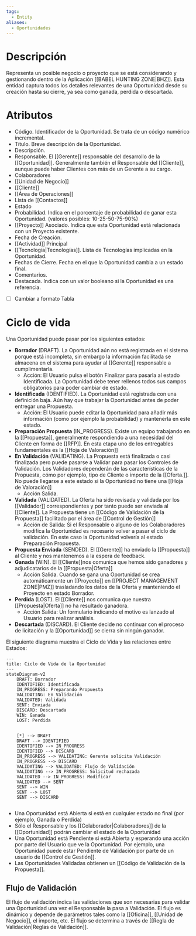 ```yaml
---
tags:
  - Entity
aliases:
  - Oportunidades
---
```

# Descripción
Representa un posible negocio o proyecto que se está considerando y gestionando dentro de la Aplicación [[BABEL HUNTING ZONE|BHZ]]. 
Esta entidad captura todos los detalles relevantes de una Oportunidad desde su creación hasta su cierre, ya sea como ganada, perdida o descartada.

# Atributos

- Código. Identificador de la Oportunidad. Se trata de un código numérico incremental.
- Título. Breve descripción de la Oportunidad.
- Descripción. 
- Responsable. El [[Gerente]] responsable del desarrollo de la [[Oportunidad]]. Generalmente también el Responsable del [[Cliente]], aunque puede haber Clientes con más de un Gerente a su cargo.
- Colaboradores
- [[Unidad de Negocio]]
- [[Cliente]]
- [[Área de Operaciones]]
- Lista de [[Contactos]]
- Estado
- Probabilidad. Indica en el porcentaje de probabilidad de ganar esta Oportunidad.  (valores posibles: 10-25-50-75-90%)
- [[Proyecto]] Asociado. Indica que esta Oportunidad está relacionada con un Proyecto existente.
- Fecha de Creación. 
- [[Actividad]] Principal 
- [[Tecnología|Tecnologías]]. Lista de Tecnologías implicadas en la Oportunidad. 
- Fechas de Cierre. Fecha en el que la Oportunidad cambia a un estado final.
- Comentarios. 
- Destacada. Indica con un valor booleano si la Oportunidad es una referencia. 

- [ ] Cambiar a formato Tabla



# Ciclo de vida
Una Oportunidad puede pasar por los siguientes estados:

- **Borrador** (DRAFT). La Oportunidad aún no está registrada en el sistema porque está incompleta, sin embargo la información facilitada se almacena en el sistema para ayudar al [[Gerente]] responsable a cumplimentarla.
	- Acción: El Usuario pulsa el botón Finalizar para pasarla al estado Identificada. La Oportunidad debe tener rellenos todos sus campos obligatorios para poder cambiar de estado.
- **Identificada** (IDENTIFIED). La Oportunidad está registrada con una definición baja. Aún hay que trabajar la Oportunidad antes de poder entregar una Propuesta. 
	- Acción: El Usuario puede editar la Oportunidad para añadir más información (como por ejemplo la probabilidad) y mantenerla en este estado. 
- **Preparación Propuesta** (IN_PROGRESS). Existe un equipo trabajando en la [[Propuesta]], generalmente respondiendo a una necesidad del Cliente en forma de [[RFP]]. En esta etapa uno de los entregables fundamentales es la [[Hoja de Valoración]]
- **En Validación** (VALIDATING). La Propuesta está finalizada o casi finalizada pero puede pasarse a Validar para pasar los Controles de Validación. Los Validadores dependerán de las características de la Propuesta, cómo por ejemplo, tipo de Cliente o importe de la [[Oferta.]]. No puede llegarse a este estado si la Oportunidad no tiene una [[Hoja de Valoración]]
	- Acción Salida. 
- **Validada** (VALIDATED). La Oferta ha sido revisada y validada por los [[Validador]] correspondientes y por tanto puede ser enviada al [[Cliente]]. La Propuesta tiene un [[Código de Validación de la Propuesta]] facilitado por el área de [[Control de Gestión]]
	- Acción de Salida: Si el Responsable o alguno de los Colaboradores modifica la Oportunidad es necesario volver a pasar el ciclo de validación. En este caso la Oportunidad volvería al estado Preparación Propuesta. 
- **Propuesta Enviada** (SENDED). El [[Gerente]] ha enviado la [[Propuesta]] al Cliente y nos mantenemos a la espera de feedback. 
- **Ganada** (WIN). El [[Cliente]]nos comunica que hemos sido ganadores y adjudicatarios de la [[Propuesta|Oferta]]
	- Acción Salida. Cuando se gana una Oportunidad se crea automáticamente un [[Proyecto]] en [[PROJECT MANAGEMENT ZONE|PMZ]] trasladando los datos de la Oferta y manteniendo el Proyecto en estado Borrador.
- **Perdida** (LOST). El [[Cliente]] nos comunica que nuestra [[Propuesta|Oferta]] no ha resultado ganadora. 
	- Acción Salida: Un formulario indicando el motivo es lanzado al Usuario para realizar análisis. 
- **Descartada** (DISCARD). El Cliente decide no continuar con el proceso de licitación y la [[Oportunidad]] se cierra sin ningún ganador.

El siguiente diagrama muestra el Ciclo de Vida y las relaciones entre Estados:


```mermaid 
---
title: Ciclo de Vida de la Oportunidad
---
stateDiagram-v2
	DRAFT: Borrador
	IDENTIFIED: Identificada
	IN_PROGRESS: Preparando Propuesta
	VALIDATING: En Validación
	VALIDATED: Validada
	SENT: Enviada	
	DISCARD: Descartada
	WIN: Ganada
	LOST: Perdida
	
	
    [*] --> DRAFT
    DRAFT --> IDENTIFIED
	IDENTIFIED --> IN_PROGRESS
	IDENTIFIED --> DISCARD
	IN_PROGRESS --> VALIDATING: Gerente solicita Validación
	IN_PROGRESS --> DISCARD
	VALIDATING --> VALIDATED: Flujo de Validación
	VALIDATING --> IN_PROGRESS: Solicitud rechazada
	VALIDATED --> IN_PROGRESS: Modificar
	VALIDATED --> SENT
	SENT --> WIN
	SENT --> LOST
	SENT --> DISCARD
	
```

- Una Oportunidad está Abierta si está en cualquier estado no final (por ejemplo, Ganada o Perdida)
- Sólo el Responsable y los [[Colaborador|Colaboradores]] de la [[Oportunidad]] podrán cambiar el estado de la Oportunidad
- Una Oportunidad está Pendiente si está Abierta y esperando una acción por parte del Usuario que ve la Oportunidad. Por ejemplo, una Oportunidad puede estar Pendiente de Validación por parte de un usuario de [[Control de Gestión]].
- Las Oportunidades Validadas obtienen un [[Código de Validación de la Propuesta]]. 

## Flujo de Validación 
El flujo de validación indica las validaciones que son necesarias para validar una Oportunidad una vez el Responsable la pasa a Validación. 
El flujo es dinámico y depende de parámetros tales como la [[Oficina]], [[Unidad de Negocio]], el importe, etc. 
El flujo se determina a través de [[Regla de Validación|Reglas de Validación]]. 